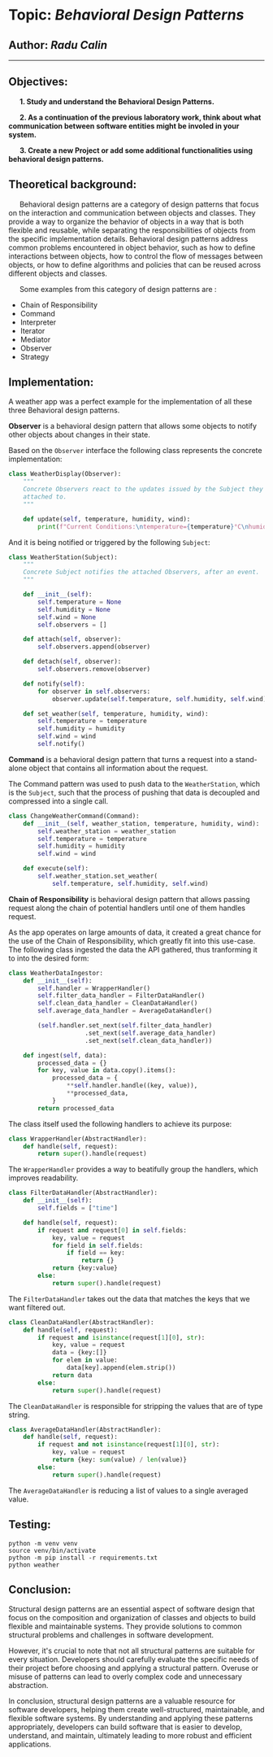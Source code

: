 # Topic: *Behavioral Design Patterns*
## Author: *Radu Calin*
------
## Objectives:
&ensp; &ensp; __1. Study and understand the Behavioral Design Patterns.__

&ensp; &ensp; __2. As a continuation of the previous laboratory work, think about what communication between software entities might be involed in your system.__

&ensp; &ensp; __3. Create a new Project or add some additional functionalities using behavioral design patterns.__

## Theoretical background:
&ensp; &ensp; Behavioral design patterns are a category of design patterns that focus on the interaction and communication between objects and classes. They provide a way to organize the behavior of objects in a way that is both flexible and reusable, while separating the responsibilities of objects from the specific implementation details. Behavioral design patterns address common problems encountered in object behavior, such as how to define interactions between objects, how to control the flow of messages between objects, or how to define algorithms and policies that can be reused across different objects and classes.

&ensp; &ensp; Some examples from this category of design patterns are :

   * Chain of Responsibility
   * Command
   * Interpreter
   * Iterator
   * Mediator
   * Observer
   * Strategy

## Implementation:
A weather app was a perfect example for the implementation of all these three Behavioral design patterns.

**Observer** is a behavioral design pattern that allows some objects to notify other objects about changes in their state.

Based on the `Observer` interface the following class represents the concrete implementation:
```python
class WeatherDisplay(Observer):
    """
    Concrete Observers react to the updates issued by the Subject they had been
    attached to.
    """

    def update(self, temperature, humidity, wind):
        print(f"Current Conditions:\ntemperature={temperature}°C\nhumidity={humidity}%\nwind={wind}km/h")
```

And it is being notified or triggered by the following `Subject`:
```python
class WeatherStation(Subject):
    """
    Concrete Subject notifies the attached Observers, after an event.
    """

    def __init__(self):
        self.temperature = None
        self.humidity = None
        self.wind = None
        self.observers = []

    def attach(self, observer):
        self.observers.append(observer)

    def detach(self, observer):
        self.observers.remove(observer)

    def notify(self):
        for observer in self.observers:
            observer.update(self.temperature, self.humidity, self.wind)

    def set_weather(self, temperature, humidity, wind):
        self.temperature = temperature
        self.humidity = humidity
        self.wind = wind
        self.notify()
```

**Command** is a behavioral design pattern that turns a request into a stand-alone object that contains all information about the request. 

The Command pattern was used to push data to the `WeatherStation`, which is the `Subject`, such that the process of pushing that data is decoupled and compressed into a single call.
```python
class ChangeWeatherCommand(Command):
    def __init__(self, weather_station, temperature, humidity, wind):
        self.weather_station = weather_station
        self.temperature = temperature
        self.humidity = humidity
        self.wind = wind

    def execute(self):
        self.weather_station.set_weather(
            self.temperature, self.humidity, self.wind)
```

**Chain of Responsibility** is behavioral design pattern that allows passing request along the chain of potential handlers until one of them handles request.

As the app operates on large amounts of data, it created a great chance for the use of the Chain of Responsibility, which greatly fit into this use-case.  
The following class ingested the data the API gathered, thus tranforming it to into the desired form:
```python
class WeatherDataIngestor:
    def __init__(self):
        self.handler = WrapperHandler()
        self.filter_data_handler = FilterDataHandler()
        self.clean_data_handler = CleanDataHandler()
        self.average_data_handler = AverageDataHandler()

        (self.handler.set_next(self.filter_data_handler)
                     .set_next(self.average_data_handler)
                     .set_next(self.clean_data_handler))

    def ingest(self, data):
        processed_data = {}
        for key, value in data.copy().items():
            processed_data = {
                **self.handler.handle((key, value)),
                **processed_data,
            }
        return processed_data 
```

The class itself used the following handlers to achieve its purpose:
```python
class WrapperHandler(AbstractHandler):
    def handle(self, request):
        return super().handle(request)
```
The `WrapperHandler` provides a way to beatifully group the handlers, which improves readability.

```python
class FilterDataHandler(AbstractHandler):
    def __init__(self):
        self.fields = ["time"]

    def handle(self, request):
        if request and request[0] in self.fields:
            key, value = request
            for field in self.fields:
                if field == key:
                    return {}
            return {key:value} 
        else:
            return super().handle(request)
```
The `FilterDataHandler` takes out the data that matches the keys that we want filtered out.

```python
class CleanDataHandler(AbstractHandler):
    def handle(self, request):
        if request and isinstance(request[1][0], str):
            key, value = request
            data = {key:[]}
            for elem in value:
                data[key].append(elem.strip())
            return data
        else:
            return super().handle(request)
```
The `CleanDataHandler` is responsible for stripping the values that are of type string.

```python
class AverageDataHandler(AbstractHandler):
    def handle(self, request):
        if request and not isinstance(request[1][0], str):
            key, value = request
            return {key: sum(value) / len(value)} 
        else:
            return super().handle(request)
```
The `AverageDataHandler` is reducing a list of values to a single averaged value.

## Testing:
```
python -m venv venv
source venv/bin/activate
python -m pip install -r requirements.txt
python weather
```

## Conclusion:
Structural design patterns are an essential aspect of software design that focus on the composition and organization of classes and objects to build flexible 
and maintainable systems. They provide solutions to common structural problems and challenges in software development. 

However, it's crucial to note that not all structural patterns are suitable for every situation. Developers should carefully evaluate the specific needs of their 
project before choosing and applying a structural pattern. Overuse or misuse of patterns can lead to overly complex code and unnecessary abstraction.

In conclusion, structural design patterns are a valuable resource for software developers, helping them create well-structured, maintainable, and flexible software systems.
By understanding and applying these patterns appropriately, developers can build software that is easier to develop, understand, and maintain, ultimately leading to more robust
and efficient applications.





